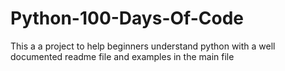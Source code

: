 # Python-100-Days-Of-Code
This a a project to help beginners understand python with a well documented readme file and examples in the main file
